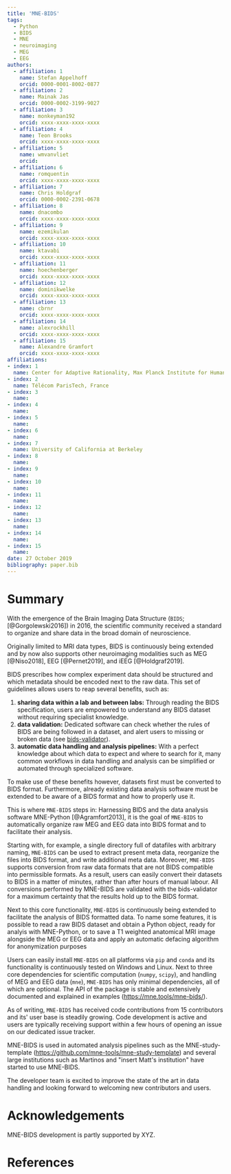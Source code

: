 ```yaml
---
title: 'MNE-BIDS'
tags:
  - Python
  - BIDS
  - MNE
  - neuroimaging
  - MEG
  - EEG
authors:
  - affiliation: 1
    name: Stefan Appelhoff
    orcid: 0000-0001-8002-0877
  - affiliation: 2
    name: Mainak Jas
    orcid: 0000-0002-3199-9027    
  - affiliation: 3
    name: monkeyman192
    orcid: xxxx-xxxx-xxxx-xxxx
  - affiliation: 4
    name: Teon Brooks
    orcid: xxxx-xxxx-xxxx-xxxx
  - affiliation: 5
    name: wmvanvliet
    orcid:
  - affiliation: 6
    name: romquentin
    orcid: xxxx-xxxx-xxxx-xxxx
  - affiliation: 7
    name: Chris Holdgraf
    orcid: 0000-0002-2391-0678
  - affiliation: 8
    name: dnacombo
    orcid: xxxx-xxxx-xxxx-xxxx
  - affiliation: 9
    name: ezemikulan
    orcid: xxxx-xxxx-xxxx-xxxx
  - affiliation: 10
    name: ktavabi
    orcid: xxxx-xxxx-xxxx-xxxx
  - affiliation: 11
    name: hoechenberger
    orcid: xxxx-xxxx-xxxx-xxxx    
  - affiliation: 12
    name: dominikwelke
    orcid: xxxx-xxxx-xxxx-xxxx          
  - affiliation: 13
    name: cbrnr
    orcid: xxxx-xxxx-xxxx-xxxx     
  - affiliation: 14
    name: alexrockhill
    orcid: xxxx-xxxx-xxxx-xxxx
  - affiliation: 15
    name: Alexandre Gramfort
    orcid: xxxx-xxxx-xxxx-xxxx                     
affiliations:
- index: 1
  name: Center for Adaptive Rationality, Max Planck Institute for Human Development, Berlin, Germany
- index: 2
  name: Télécom ParisTech, France  
- index: 3
  name:
- index: 4
  name:
- index: 5
  name:
- index: 6
  name:
- index: 7
  name: University of California at Berkeley
- index: 8
  name:
- index: 9
  name:
- index: 10
  name:
- index: 11
  name:
- index: 12
  name:
- index: 13
  name:
- index: 14
  name:
- index: 15
  name:
date: 27 October 2019
bibliography: paper.bib
---
```


# Summary

With the emergence of the Brain Imaging Data Structure
(``BIDS``; [@Gorgolewski2016]) in 2016, the scientific community received a
standard to organize and share data in the broad domain of neuroscience.

Originally limited to MRI data types, BIDS is continuously being extended and
by now also supports other neuroimaging modalities such as MEG [@Niso2018],
EEG [@Pernet2019], and iEEG [@Holdgraf2019].

BIDS prescribes how complex experiment data should be structured and which
metadata should be encoded next to the raw data. This set of guidelines
allows users to reap several benefits, such as:

1. **sharing data within a lab and between labs:** Through reading the BIDS
   specification, users are empowered to understand any BIDS dataset
   without requiring specialist knowledge.
1. **data validation:** Dedicated software can check whether the rules of
   BIDS are being followed in a dataset, and alert users to missing or broken
   data (see
   [bids-validator](https://github.com/bids-standard/bids-validator)).
1. **automatic data handling and analysis pipelines:** With a perfect
   knowledge about which data to expect and where to search for it, many
   common workflows in data handling and analysis can be simplified or
   automated through specialized software.

To make use of these benefits however, datasets first must be converted to
BIDS format. Furthermore, already existing data analysis software must be
extended to be aware of a BIDS format and how to properly use it.

This is where ``MNE-BIDS`` steps in: Harnessing BIDS and the data analysis
software MNE-Python [@Agramfort2013], it is the goal of ``MNE-BIDS`` to
automatically organize raw MEG and EEG data into BIDS format and to facilitate
their analysis.

Starting with, for example, a single directory full of datafiles with arbitrary
naming, ``MNE-BIDS`` can be used to extract present meta data, reorganize the
files into BIDS format, and write additional meta data. Moreover,
``MNE-BIDS`` supports conversion from raw data formats that are not BIDS
compatible into permissible formats. As a result, users can easily convert
their datasets to BIDS in a matter of minutes, rather than after hours of
manual labour. All conversions performed by MNE-BIDS are validated with the
bids-validator for a maximum certainty that the results hold up to the BIDS
format.

Next to this core functionality, ``MNE-BIDS`` is continuously being extended
to facilitate the analysis of BIDS formatted data. To name some features, it is
possible to read a raw BIDS dataset and obtain a Python object, ready for
analyis with MNE-Python, or to save a T1 weighted anatomical MRI image
alongside the MEG or EEG data and apply an automatic defacing algorithm for
anonymization purposes

Users can easily install ``MNE-BIDS`` on all platforms via `pip` and `conda`
and its functionality is continuously tested on Windows and Linux.
Next to three core dependencies for scientific computation (`numpy`, `scipy`),
and handling of MEG and EEG data (`mne`), ``MNE-BIDS`` has only minimal
dependencies, all of which are optional. The API of the package is stable and
extensively documented and explained in examples (https://mne.tools/mne-bids/).

As of writing, ``MNE-BIDS`` has received code contributions from 15
contributors and its' user base is steadily growing. Code development is
active and users are typically receiving support within a few hours of opening
an issue on our dedicated issue tracker.

MNE-BIDS is used in automated analysis pipelines such as the
MNE-study-template (https://github.com/mne-tools/mne-study-template) and
several large institutions such as Martinos and "insert Matt's institution" have started to use MNE-BIDS.

The developer team is excited to improve the state of the art in data handling
and looking forward to welcoming new contributors and users.

# Acknowledgements

MNE-BIDS development is partly supported by XYZ.

# References
